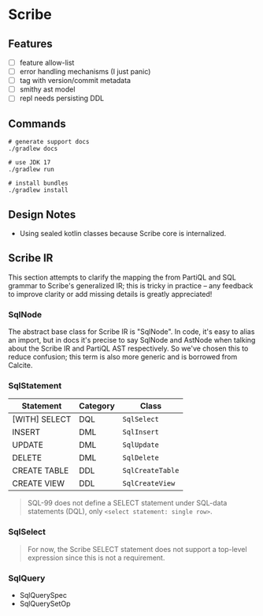 # Scribe

## Features

* [ ] feature allow-list
* [ ] error handling mechanisms (I just panic)
* [ ] tag with version/commit metadata
* [ ] smithy ast model
* [ ] repl needs persisting DDL

## Commands

```
# generate support docs
./gradlew docs

# use JDK 17
./gradlew run

# install bundles
./gradlew install
```

## Design Notes

* Using sealed kotlin classes because Scribe core is internalized.

## Scribe IR

This section attempts to clarify the mapping the from PartiQL and SQL grammar to Scribe's generalized IR; this is
tricky in practice – any feedback to improve clarity or add missing details is greatly appreciated!

### SqlNode

The abstract base class for Scribe IR is "SqlNode". In code, it's easy to alias an import, but in docs it's precise to
say SqlNode and AstNode when talking about the Scribe IR and PartiQL AST respectively. So we've chosen this to reduce
confusion; this term is also more generic and is borrowed from Calcite.

### SqlStatement

| Statement     | Category | Class            |
|---------------|----------|------------------|
| [WITH] SELECT | DQL      | `SqlSelect`      |
| INSERT        | DML      | `SqlInsert`      |
| UPDATE        | DML      | `SqlUpdate`      |
| DELETE        | DML      | `SqlDelete`      |
| CREATE TABLE  | DDL      | `SqlCreateTable` |
| CREATE VIEW   | DDL      | `SqlCreateView`  |

> SQL-99 does not define a SELECT statement under SQL-data statements (DQL), only `<select statement: single row>`.

### SqlSelect

> For now, the Scribe SELECT statement does not support a top-level expression since this is not a requirement.

### SqlQuery

* SqlQuerySpec
* SqlQuerySetOp
